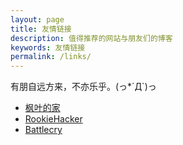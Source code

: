```yaml
---
layout: page
title: 友情链接
description: 值得推荐的网站与朋友们的博客
keywords: 友情链接
permalink: /links/
---
```

<p>有朋自远方来，不亦乐乎。(っ*´Д`)っ</p>
<ul>
<li><a href="http://fjhack.me/">枫叶的家</a></li>
<li><a href="http://blog.rookiehacker.org/">RookieHacker</a></li>
<li><a href="http://xn--ubt93ddw8a610b.com/">Battlecry</a></li>
</ul>
